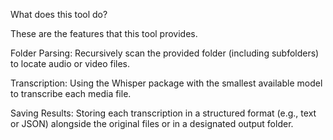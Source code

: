 What does this tool do?

These  are the features that this tool provides.

Folder Parsing: Recursively scan the provided folder (including subfolders) to locate audio or video files.

Transcription: Using the Whisper package with the smallest available model to transcribe each media file.

Saving Results: Storing each transcription in a structured format (e.g., text or JSON) alongside the original files or in a designated output folder.
